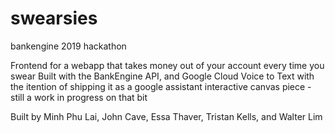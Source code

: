 # swearsies
bankengine 2019 hackathon

Frontend for a webapp that takes money out of your account every time you swear
Built with the BankEngine API, and Google Cloud Voice to Text with the itention of shipping it as a google assistant interactive canvas piece - still a work in progress on that bit

Built by Minh Phu Lai, John Cave, Essa Thaver, Tristan Kells, and Walter Lim
